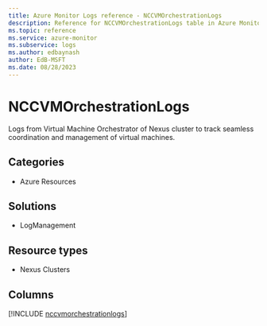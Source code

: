 ```yaml
---
title: Azure Monitor Logs reference - NCCVMOrchestrationLogs
description: Reference for NCCVMOrchestrationLogs table in Azure Monitor Logs.
ms.topic: reference
ms.service: azure-monitor
ms.subservice: logs
ms.author: edbaynash
author: EdB-MSFT
ms.date: 08/28/2023
---
```


# NCCVMOrchestrationLogs

Logs from Virtual Machine Orchestrator of Nexus cluster to track seamless coordination and management of virtual machines.

## Categories

- Azure Resources
## Solutions

- LogManagement
## Resource types

- Nexus Clusters

            


## Columns
  
[!INCLUDE [nccvmorchestrationlogs](../includes/nccvmorchestrationlogs-include.md)]
